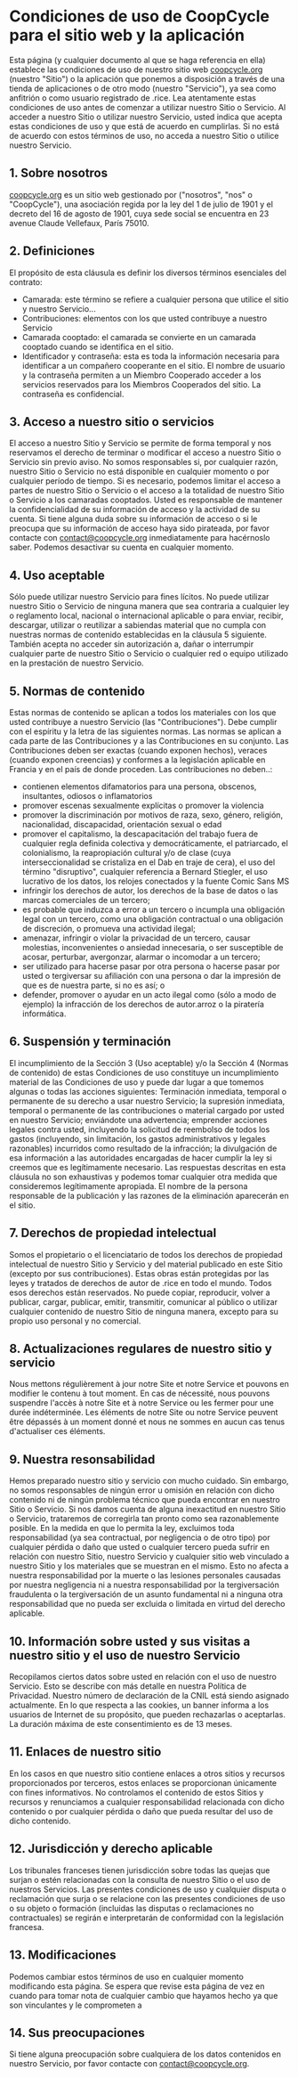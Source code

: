 # Condiciones de uso de CoopCycle para el sitio web y la aplicación

Esta página (y cualquier documento al que se haga referencia en ella) establece las condiciones de uso de nuestro sitio web [coopcycle.org](https://coopcycle.org) (nuestro "Sitio") o la aplicación que ponemos a disposición a través de una tienda de aplicaciones o de otro modo (nuestro "Servicio"), ya sea como anfitrión o como usuario registrado de .rice. Lea atentamente estas condiciones de uso antes de comenzar a utilizar nuestro Sitio o Servicio. Al acceder a nuestro Sitio o utilizar nuestro Servicio, usted indica que acepta estas condiciones de uso y que está de acuerdo en cumplirlas. Si no está de acuerdo con estos términos de uso, no acceda a nuestro Sitio o utilice nuestro Servicio.

## 1. Sobre nosotros

[coopcycle.org](https://coopcycle.org) es un sitio web gestionado por ("nosotros", "nos" o "CoopCycle"), una asociación regida por la ley del 1 de julio de 1901 y el decreto del 16 de agosto de 1901, cuya sede social se encuentra en 23 avenue Claude Vellefaux, París 75010.

## 2. Definiciones

El propósito de esta cláusula es definir los diversos términos esenciales del contrato:

- Camarada: este término se refiere a cualquier persona que utilice el sitio y nuestro Servicio...
- Contribuciones: elementos con los que usted contribuye a nuestro Servicio
- Camarada cooptado: el camarada se convierte en un camarada cooptado cuando se identifica en el sitio.
- Identificador y contraseña: esta es toda la información necesaria para identificar a un compañero cooperante en el sitio. El nombre de usuario y la contraseña permiten a un Miembro Cooperado acceder a los servicios reservados para los Miembros Cooperados del sitio. La contraseña es confidencial.

## 3. Acceso a nuestro sitio o servicios

El acceso a nuestro Sitio y Servicio se permite de forma temporal y nos reservamos el derecho de terminar o modificar el acceso a nuestro Sitio o Servicio sin previo aviso. No somos responsables si, por cualquier razón, nuestro Sitio o Servicio no está disponible en cualquier momento o por cualquier período de tiempo. Si es necesario, podemos limitar el acceso a partes de nuestro Sitio o Servicio o el acceso a la totalidad de nuestro Sitio o Servicio a los camaradas cooptados. Usted es responsable de mantener la confidencialidad de su información de acceso y la actividad de su cuenta. Si tiene alguna duda sobre su información de acceso o si le preocupa que su información de acceso haya sido pirateada, por favor contacte con [contact@coopcycle.org](mailto:contact@coopcycle.org) inmediatamente para hacérnoslo saber. Podemos desactivar su cuenta en cualquier momento.

## 4. Uso aceptable

Sólo puede utilizar nuestro Servicio para fines lícitos. No puede utilizar nuestro Sitio o Servicio de ninguna manera que sea contraria a cualquier ley o reglamento local, nacional o internacional aplicable o para enviar, recibir, descargar, utilizar o reutilizar a sabiendas material que no cumpla con nuestras normas de contenido establecidas en la cláusula 5 siguiente. También acepta no acceder sin autorización a, dañar o interrumpir cualquier parte de nuestro Sitio o Servicio o cualquier red o equipo utilizado en la prestación de nuestro Servicio.

## 5. Normas de contenido

Estas normas de contenido se aplican a todos los materiales con los que usted contribuye a nuestro Servicio (las "Contribuciones"). Debe cumplir con el espíritu y la letra de las siguientes normas. Las normas se aplican a cada parte de las Contribuciones y a las Contribuciones en su conjunto. Las Contribuciones deben ser exactas (cuando exponen hechos), veraces (cuando exponen creencias) y conformes a la legislación aplicable en Francia y en el país de donde proceden. Las contribuciones no deben..:

- contienen elementos difamatorios para una persona, obscenos, insultantes, odiosos o inflamatorios
- promover escenas sexualmente explícitas o promover la violencia
- promover la discriminación por motivos de raza, sexo, género, religión, nacionalidad, discapacidad, orientación sexual o edad
- promover el capitalismo, la descapacitación del trabajo fuera de cualquier regla definida colectiva y democráticamente, el patriarcado, el colonialismo, la reapropiación cultural y/o de clase (cuya interseccionalidad se cristaliza en el Dab en traje de cera), el uso del término "disruptivo", cualquier referencia a Bernard Stiegler, el uso lucrativo de los datos, los relojes conectados y la fuente Comic Sans MS
- infringir los derechos de autor, los derechos de la base de datos o las marcas comerciales de un tercero;
- es probable que induzca a error a un tercero o incumpla una obligación legal con un tercero, como una obligación contractual o una obligación de discreción, o promueva una actividad ilegal;
- amenazar, infringir o violar la privacidad de un tercero, causar molestias, inconvenientes o ansiedad innecesaria, o ser susceptible de acosar, perturbar, avergonzar, alarmar o incomodar a un tercero;
- ser utilizado para hacerse pasar por otra persona o hacerse pasar por usted o tergiversar su afiliación con una persona o dar la impresión de que es de nuestra parte, si no es así; o
- defender, promover o ayudar en un acto ilegal como (sólo a modo de ejemplo) la infracción de los derechos de autor.arroz o la piratería informática.

## 6. Suspensión y terminación

El incumplimiento de la Sección 3 (Uso aceptable) y/o la Sección 4 (Normas de contenido) de estas Condiciones de uso constituye un incumplimiento material de las Condiciones de uso y puede dar lugar a que tomemos algunas o todas las acciones siguientes:
Terminación inmediata, temporal o permanente de su derecho a usar nuestro Servicio;
la supresión inmediata, temporal o permanente de las contribuciones o material cargado por usted en nuestro Servicio;
enviándote una advertencia;
emprender acciones legales contra usted, incluyendo la solicitud de reembolso de todos los gastos (incluyendo, sin limitación, los gastos administrativos y legales razonables) incurridos como resultado de la infracción;
la divulgación de esa información a las autoridades encargadas de hacer cumplir la ley si creemos que es legítimamente necesario.
Las respuestas descritas en esta cláusula no son exhaustivas y podemos tomar cualquier otra medida que consideremos legítimamente apropiada. El nombre de la persona responsable de la publicación y las razones de la eliminación aparecerán en el sitio.

## 7. Derechos de propiedad intelectual

Somos el propietario o el licenciatario de todos los derechos de propiedad intelectual de nuestro Sitio y Servicio y del material publicado en este Sitio (excepto por sus contribuciones). Estas obras están protegidas por las leyes y tratados de derechos de autor de .rice en todo el mundo. Todos esos derechos están reservados. No puede copiar, reproducir, volver a publicar, cargar, publicar, emitir, transmitir, comunicar al público o utilizar cualquier contenido de nuestro Sitio de ninguna manera, excepto para su propio uso personal y no comercial.

## 8. Actualizaciones regulares de nuestro sitio y servicio

Nous mettons régulièrement à jour notre Site et notre Service et pouvons en modifier le contenu à tout moment. En cas de nécessité, nous pouvons suspendre l'accès à notre Site et à notre Service ou les fermer pour une durée indéterminée. Les éléments de notre Site ou notre Service peuvent être dépassés à un moment donné et nous ne sommes en aucun cas tenus d'actualiser ces éléments.

## 9. Nuestra resonsabilidad

Hemos preparado nuestro sitio y servicio con mucho cuidado. Sin embargo, no somos responsables de ningún error u omisión en relación con dicho contenido ni de ningún problema técnico que pueda encontrar en nuestro Sitio o Servicio. Si nos damos cuenta de alguna inexactitud en nuestro Sitio o Servicio, trataremos de corregirla tan pronto como sea razonablemente posible. En la medida en que lo permita la ley, excluimos toda responsabilidad (ya sea contractual, por negligencia o de otro tipo) por cualquier pérdida o daño que usted o cualquier tercero pueda sufrir en relación con nuestro Sitio, nuestro Servicio y cualquier sitio web vinculado a nuestro Sitio y los materiales que se muestran en el mismo. Esto no afecta a nuestra responsabilidad por la muerte o las lesiones personales causadas por nuestra negligencia ni a nuestra responsabilidad por la tergiversación fraudulenta o la tergiversación de un asunto fundamental ni a ninguna otra responsabilidad que no pueda ser excluida o limitada en virtud del derecho aplicable.

## 10. Información sobre usted y sus visitas a nuestro sitio y el uso de nuestro Servicio

Recopilamos ciertos datos sobre usted en relación con el uso de nuestro Servicio. Esto se describe con más detalle en nuestra Política de Privacidad.
Nuestro número de declaración de la CNIL está siendo asignado actualmente.
En lo que respecta a las cookies, un banner informa a los usuarios de Internet de su propósito, que pueden rechazarlas o aceptarlas. La duración máxima de este consentimiento es de 13 meses.

## 11. Enlaces de nuestro sitio

En los casos en que nuestro sitio contiene enlaces a otros sitios y recursos proporcionados por terceros, estos enlaces se proporcionan únicamente con fines informativos. No controlamos el contenido de estos Sitios y recursos y renunciamos a cualquier responsabilidad relacionada con dicho contenido o por cualquier pérdida o daño que pueda resultar del uso de dicho contenido.

## 12. Jurisdicción y derecho aplicable

Los tribunales franceses tienen jurisdicción sobre todas las quejas que surjan o estén relacionadas con la consulta de nuestro Sitio o el uso de nuestros Servicios. Las presentes condiciones de uso y cualquier disputa o reclamación que surja o se relacione con las presentes condiciones de uso o su objeto o formación (incluidas las disputas o reclamaciones no contractuales) se regirán e interpretarán de conformidad con la legislación francesa.

## 13. Modificaciones

Podemos cambiar estos términos de uso en cualquier momento modificando esta página. Se espera que revise esta página de vez en cuando para tomar nota de cualquier cambio que hayamos hecho ya que son vinculantes y le comprometen a

## 14. Sus preocupaciones

Si tiene alguna preocupación sobre cualquiera de los datos contenidos en nuestro Servicio, por favor contacte con [contact@coopcycle.org](mailto:contact@coopcycle.org).
